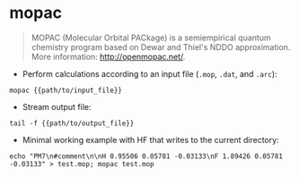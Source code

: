 # mopac

> MOPAC (Molecular Orbital PACkage) is a semiempirical quantum chemistry program based on Dewar and Thiel's NDDO approximation.
> More information: <http://openmopac.net/>.

- Perform calculations according to an input file (`.mop`, `.dat`, and `.arc`):

`mopac {{path/to/input_file}}`

- Stream output file:

`tail -f {{path/to/output_file}}`

- Minimal working example with HF that writes to the current directory:

`echo "PM7\n#comment\n\nH 0.95506 0.05781 -0.03133\nF 1.89426 0.05781 -0.03133" > test.mop; mopac test.mop`

